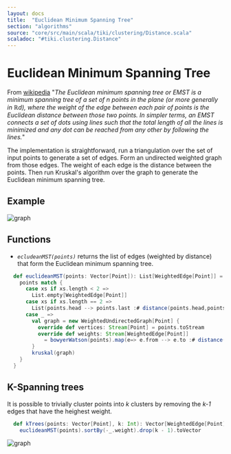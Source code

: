 ```yaml
---
layout: docs 
title:  "Euclidean Minimum Spanning Tree"
section: "algorithms"
source: "core/src/main/scala/tiki/clustering/Distance.scala"
scaladoc: "#tiki.clustering.Distance"
---
```

# Euclidean Minimum Spanning Tree

From [wikipedia](https://en.wikipedia.org/wiki/Euclidean_minimum_spanning_tree)
"_The Euclidean minimum spanning tree or EMST is a minimum spanning 
tree of a set of n points in the plane (or more generally in ℝd), 
where the weight of the edge between each pair of points is the 
Euclidean distance between those two points. In simpler terms, an EMST 
connects a set of dots using lines such that the total length of all the 
lines is minimized and any dot can be reached from any other by following the lines._"


The implementation is straightforward, run a triangulation over the set of input points
to generate a set of edges. Form an undirected weighted graph from those edges. The 
weight of each edge is the distance between the points.
Then run Kruskal's algorithm over the graph to generate the Euclidean minimum spanning tree.

## Example

![graph](https://raw.github.com/lewismj/tiki/master/docs/src/main/resources/microsite/img/emst.png)

## Functions

- _`ecludeanMST(points)`_ returns the list of edges (weighted by distance) that form the Euclidean minimum
spanning tree.

```scala
  def euclideanMST(points: Vector[Point]): List[WeightedEdge[Point]] = {
    points match {
      case xs if xs.length < 2 =>
        List.empty[WeightedEdge[Point]]
      case xs if xs.length == 2 =>
        List(points.head --> points.last :# distance(points.head,points.last))
      case _ =>
        val graph = new WeightedUndirectedGraph[Point] {
          override def vertices: Stream[Point] = points.toStream
          override def weights: Stream[WeightedEdge[Point]]
            = bowyerWatson(points).map(e=> e.from --> e.to :# distance(e.from,e.to)).toStream
        }
        kruskal(graph)
    }
  }
```

## K-Spanning trees

It is possible to trivially cluster points into _k_ clusters by removing the _k-1_ edges that have the heighest
weight.

```scala
  def kTrees(points: Vector[Point], k: Int): Vector[WeightedEdge[Point]] =
    euclideanMST(points).sortBy(-_.weight).drop(k - 1).toVector
```

![graph](https://raw.github.com/lewismj/tiki/master/docs/src/main/resources/microsite/img/kspanning.png)
